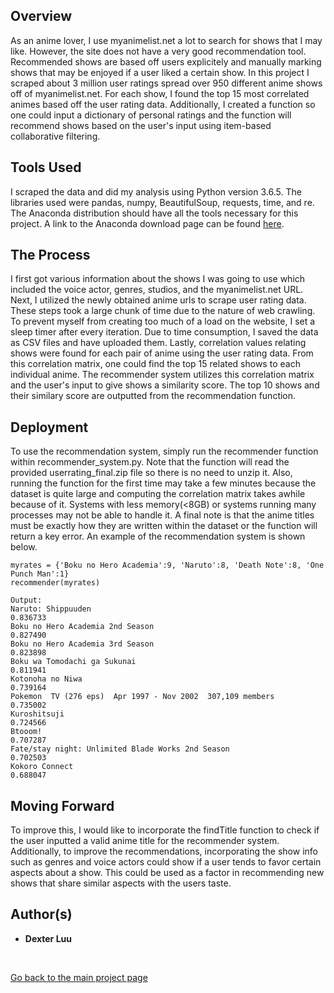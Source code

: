 ## Overview

As an anime lover, I use myanimelist.net a lot to search for shows that I may like. However, the site does not have a very good recommendation tool. Recommended shows are based off users explicitely and manually marking shows that may be enjoyed if a user liked a certain show. In this project I scraped about 3 million user ratings spread over 950 different anime shows off of myanimelist.net. For each show, I found the top 15 most correlated animes based off the user rating data. Additionally, I created a function so one could input a dictionary of personal ratings and the function will recommend shows based on the user's input using item-based collaborative filtering.

## Tools Used

I scraped the data and did my analysis using Python version 3.6.5. The libraries used were pandas, numpy, BeautifulSoup, requests, time, and re. The Anaconda distribution should have all the tools necessary for this project. A link to the Anaconda download page can be found [here](https://www.anaconda.com/distribution/).

## The Process

I first got various information about the shows I was going to use which included the voice actor, genres, studios, and the myanimelist.net URL. Next, I utilized the newly obtained anime urls to scrape user rating data. These steps took a large chunk of time due to the nature of web crawling. To prevent myself from creating too much of a load on the website, I set a sleep timer after every iteration. Due to time consumption, I saved the data as CSV files and have uploaded them. Lastly, correlation values relating shows were found for each pair of anime using the user rating data. From this correlation matrix, one could find the top 15 related shows to each individual anime. The recommender system utilizes this correlation matrix and the user's input to give shows a similarity score. The top 10 shows and their similary score are outputted from the recommendation function.

## Deployment

To use the recommendation system, simply run the recommender function within recommender_system.py. Note that the function will read the provided userrating_final.zip file so there is no need to unzip it. Also, running the function for the first time may take a few minutes because the dataset is quite large and computing the correlation matrix takes awhile because of it. Systems with less memory(<8GB) or systems running many processes may not be able to handle it. A final note is that the anime titles must be exactly how they are written within the dataset or the function will return a key error. An example of the recommendation system is shown below.

```
myrates = {'Boku no Hero Academia':9, 'Naruto':8, 'Death Note':8, 'One Punch Man':1}
recommender(myrates)

Output:
Naruto: Shippuuden                                             0.836733
Boku no Hero Academia 2nd Season                               0.827490
Boku no Hero Academia 3rd Season                               0.823898
Boku wa Tomodachi ga Sukunai                                   0.811941
Kotonoha no Niwa                                               0.739164
Pokemon  TV (276 eps)  Apr 1997 - Nov 2002  307,109 members    0.735002
Kuroshitsuji                                                   0.724566
Btooom!                                                        0.707287
Fate/stay night: Unlimited Blade Works 2nd Season              0.702503
Kokoro Connect                                                 0.688047
```

## Moving Forward

To improve this, I would like to incorporate the findTitle function to check if the user inputted a valid anime title for the recommender system. Additionally, to improve the recommendations, incorporating the show info such as genres and voice actors could show if a user tends to favor certain aspects about a show. This could be used as a factor in recommending new shows that share similar aspects with the users taste.

## Author(s)

* **Dexter Luu**

<br>

[Go back to the main project page](https://dexkluu.github.io/Dexter/)
